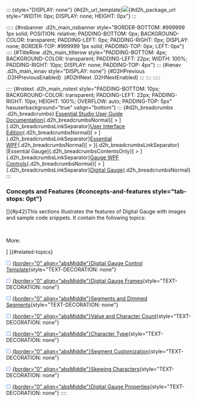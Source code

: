::: {style="DISPLAY: none"}
[](ms-xhelp:///?Id=d2h_url_template){#d2h_url_template}![](!package_url!){#d2h_package_url style="WIDTH: 0px; DISPLAY: none; HEIGHT: 0px"}
:::

::::: {#nsbanner .d2h_main_nsbanner style="BORDER-BOTTOM: #999999 1px solid; POSITION: relative; PADDING-BOTTOM: 0px; BACKGROUND-COLOR: transparent; PADDING-LEFT: 0px; PADDING-RIGHT: 0px; DISPLAY: none; BORDER-TOP: #999999 1px solid; PADDING-TOP: 0px; LEFT: 0px"}
:::: {#TitleRow .d2h_main_titlerow style="PADDING-BOTTOM: 4px; BACKGROUND-COLOR: transparent; PADDING-LEFT: 22px; WIDTH: 100%; PADDING-RIGHT: 10px; DISPLAY: none; PADDING-TOP: 4px"}
::: {#ienav .d2h_main_ienav style="DISPLAY: none"}
[](ms-xhelp:///?Id=0cf2ae91-c3e4-4c69-9cd1-8b88b8dd8615){#D2HPrevious .D2HPreviousEnabled}  [](ms-xhelp:///?Id=ab6d305c-9ecb-4c5f-a524-61625fd66ac7){#D2HNext .D2HNextEnabled}
:::
::::
:::::

:::: {#nstext .d2h_main_nstext style="PADDING-BOTTOM: 10px; BACKGROUND-COLOR: transparent; PADDING-LEFT: 22px; PADDING-RIGHT: 10px; HEIGHT: 100%; OVERFLOW: auto; PADDING-TOP: 5px" hasuserbackground="true" valign="bottom"}
::: {#d2h_breadcrumbs .d2h_breadcrumbs}
[Essential Studio User Guide Documentation](ms-xhelp:///?Id=12457748-09e3-4d74-a240-8e049cedf030){.d2h_breadcrumbsNormal}[ \> ]{.d2h_breadcrumbsLinkSeparator}[User Interface Edition](ms-xhelp:///?Id=c29296b7-531c-413b-a0ec-488ca1f7f669){.d2h_breadcrumbsNormal}[ \> ]{.d2h_breadcrumbsLinkSeparator}[Essential WPF](ms-xhelp:///?Id=7f4f82c5-151c-4262-94d0-75c4626c77bc){.d2h_breadcrumbsNormal}[ \> ]{.d2h_breadcrumbsLinkSeparator}[Essential Gauge]{.d2h_breadcrumbsContentsOnly}[ \> ]{.d2h_breadcrumbsLinkSeparator}[Gauge WPF Controls](ms-xhelp:///?Id=1b650d21-639c-453f-89e6-26b3efcea22b){.d2h_breadcrumbsNormal}[ \> ]{.d2h_breadcrumbsLinkSeparator}[Digital Gauge](ms-xhelp:///?Id=325d10fb-879e-4d33-a739-364d66ae64eb){.d2h_breadcrumbsNormal}
:::

### Concepts and Features {#concepts-and-features style="tab-stops: 0pt"}

[]{#p42}This sections illustrates the features of Digital Gauge with images and sample code snippets. It contain the following topics:

 

More:

[ ]{#related-topics}

[![](button.gif){border="0" align="absMiddle"}Digital Gauge Control Template](ms-xhelp:///?Id=fc9fb0c7-0839-4ae7-9a57-1ced1d7b36b3){style="TEXT-DECORATION: none"}

[![](button.gif){border="0" align="absMiddle"}Digital Gauge Frames](ms-xhelp:///?Id=c836d90b-dbbb-44e3-b020-85845a56853a){style="TEXT-DECORATION: none"}

[![](button.gif){border="0" align="absMiddle"}Segments and Dimmed Segments](ms-xhelp:///?Id=5111a5fc-ed99-4b70-918f-7a945b1cc9e2){style="TEXT-DECORATION: none"}

[![](button.gif){border="0" align="absMiddle"}Value and Character Count](ms-xhelp:///?Id=6229d0ee-8957-4b91-8b9e-c996cfc034b1){style="TEXT-DECORATION: none"}

[![](button.gif){border="0" align="absMiddle"}Character Type](ms-xhelp:///?Id=654afb68-789e-42f9-9d41-f47ad41bbfa8){style="TEXT-DECORATION: none"}

[![](button.gif){border="0" align="absMiddle"}Segment Customization](ms-xhelp:///?Id=47962d1e-f5c2-4a3f-93c2-6e5d75125bf9){style="TEXT-DECORATION: none"}

[![](button.gif){border="0" align="absMiddle"}Skewing Characters](ms-xhelp:///?Id=74f9dc5b-d267-4999-ab5f-7314da12eec5){style="TEXT-DECORATION: none"}

[![](button.gif){border="0" align="absMiddle"}Digital Gauge Properties](ms-xhelp:///?Id=e81f6011-7deb-4af4-a240-fad39808779c){style="TEXT-DECORATION: none"}
::::
